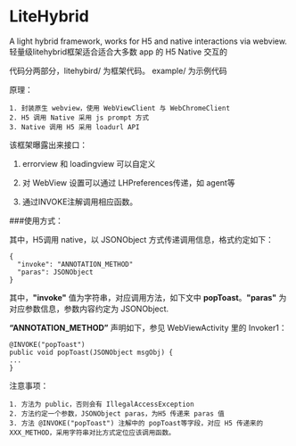 # LiteHybrid

A light hybrid framework, works for H5 and native interactions via webview.
轻量级litehybrid框架适合适合大多数 app 的 H5 Native 交互的

代码分两部分，litehybird/ 为框架代码。 example/ 为示例代码

原理：
	
	1. 封装原生 webview，使用 WebViewClient 与 WebChromeClient
	2. H5 调用 Native 采用 js prompt 方式
	3. Native 调用 H5 采用 loadurl API


该框架曝露出来接口：

1. errorview 和 loadingview 可以自定义

2. 对 WebView 设置可以通过 LHPreferences传递，如 agent等

3. 通过INVOKE注解调用相应函数。


###使用方式：

 


其中，H5调用 native，以 JSONObject 方式传递调用信息，格式约定如下：

	{
	  "invoke": "ANNOTATION_METHOD" 
	  "paras": JSONObject
	}
其中，**"invoke"** 值为字符串，对应调用方法，如下文中 **popToast**。**"paras"**  为对应参数信息，参数内容约定为 JSONObject.
	
**“ANNOTATION_METHOD”** 声明如下，参见 WebViewActivity 里的 Invoker1：

	@INVOKE("popToast")
    public void popToast(JSONObject msgObj) {
    ...
    }
    
注意事项：
	
	1. 方法为 public，否则会有 IllegalAccessException
	2. 方法约定一个参数，JSONObject paras，为H5 传递来 paras 值
	3. 方法 @INVOKE("popToast") 注解中的 popToast等字段，对应 H5 传递来的 XXX_METHOD，采用字符串对比方式定位应该调用函数。
